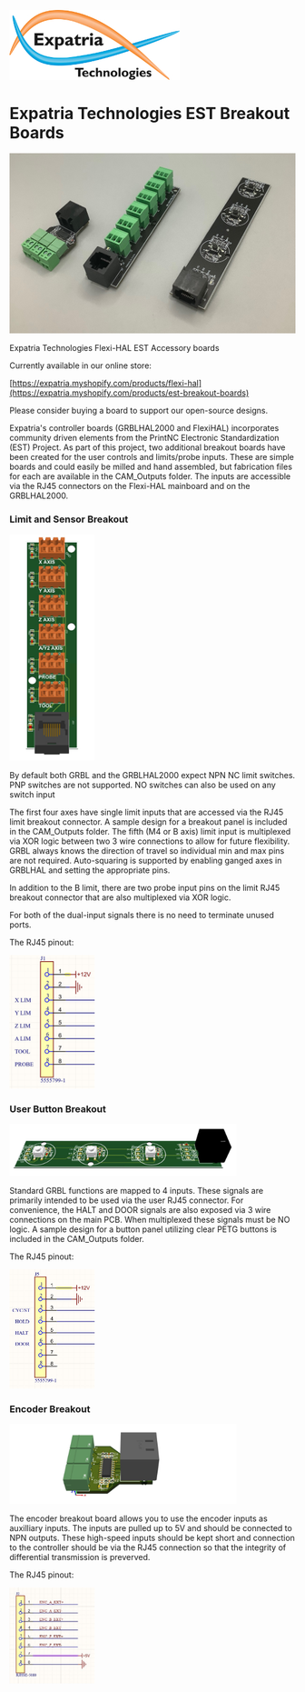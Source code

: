 ![Logo](/readme_images/logo_sm.jpg)
# Expatria Technologies EST Breakout Boards
<img src="/readme_images/IMG_0117.jpg" width="800">

Expatria Technologies Flexi-HAL EST Accessory boards

Currently available in our online store:

[https://expatria.myshopify.com/products/flexi-hal](https://expatria.myshopify.com/products/est-breakout-boards)

Please consider buying a board to support our open-source designs.

Expatria's controller boards (GRBLHAL2000 and FlexiHAL) incorporates community driven elements from the PrintNC Electronic Standardization (EST) Project. As part of this project, two additional breakout boards have been created for the user controls and limits/probe inputs. These are simple boards and could easily be milled and hand assembled, but fabrication files for each are available in the CAM_Outputs folder. The inputs are accessible via the RJ45 connectors on the Flexi-HAL mainboard and on the GRBLHAL2000.

### Limit and Sensor Breakout

<img src="/readme_images/limit_mod_render.jpg" width="150">

By default both GRBL and the GRBLHAL2000 expect NPN NC limit switches.  PNP switches are not supported. NO switches can also be used on any switch input

The first four axes have single limit inputs that are accessed via the RJ45 limit breakout connector.  A sample design for a breakout panel is included in the CAM_Outputs folder.  The fifth (M4 or B axis) limit input is multiplexed via XOR logic between two 3 wire connections to allow for future flexibility.  GRBL always knows the direction of travel so individual min and max pins are not required.  Auto-squaring is supported by enabling ganged axes in GRBLHAL and setting the appropriate pins.

In addition to the B limit, there are two probe input pins on the limit RJ45 breakout connector that are also multiplexed via XOR logic.

For both of the dual-input signals there is no need to terminate unused ports.

The RJ45 pinout:

<img src="/readme_images/limit_rj45_pinout.jpg" width="150">

### User Button Breakout
<img src="/readme_images/User_mod_render.jpg" width="400">

Standard GRBL functions are mapped to 4 inputs.  These signals are primarily intended to be used via the user RJ45 connector.  For convenience, the HALT and DOOR signals are also exposed via 3 wire connections on the main PCB.  When multiplexed these signals must be NO logic.  A sample design for a button panel utilizing clear PETG buttons is included in the CAM_Outputs folder.

The RJ45 pinout:

<img src="/readme_images/user_rj45_pinout.jpg" width="150">

### Encoder Breakout
<img src="/readme_images/encoder_render.jpg" width="400">

The encoder breakout board allows you to use the encoder inputs as auxilliary inputs.  The inputs are pulled up to 5V and should be connected to NPN outputs.  These high-speed inputs should be kept short and connection to the controller should be via the RJ45 connection so that the integrity of differential transmission is preverved.

The RJ45 pinout:

<img src="/readme_images/encoder_rj45_pinout.jpg" width="150">
